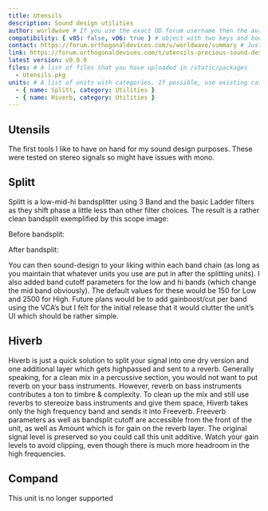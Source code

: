 ```yaml
---
title: Utensils
description: Sound design utilities
author: worldwave # If you use the exact OD forum username then the avatar will be fetched from the forum
compatibility: { v05: false, v06: true } # object with two keys and boolean values: v05 and v06
contact: https://forum.orthogonaldevices.com/u/worldwave/summary # Just a link to wherever you can be contacted
link: https://forum.orthogonaldevices.com/t/utensils-precious-sound-design-tools-i-use-constantly # Another link, to the project source or
latest version: v0.0.0
files: # A list of files that you have uploaded in /static/packages
  - Utensils.pkg
units: # A list of units with categories. If possible, use existing categories unless you have something that deserves its own
  - { name: Splitt, category: Utilities }
  - { name: Hiverb, category: Utilities }
---
```


## Utensils

The first tools I like to have on hand for my sound design purposes. These were tested on stereo signals so might have issues with mono.

## Splitt

Splitt is a low-mid-hi bandsplitter using 3 Band and the basic Ladder filters as they shift phase a little less than other filter choices. The result is a rather clean bandsplit exemplified by this scope image:

Before bandsplit:
<md-img src="utensils/202b332145b07baf586ead4fe74b636d51e5151e.png" alt=""></md-img>

After bandsplit:
<md-img src="utensils/7ae1f23b3cd6dcf6647ee71eb3182e02ac6bf01f.png" alt=""></md-img>

You can then sound-design to your liking within each band chain (as long as you maintain that whatever units you use are put in after the splitting units). I also added band cutoff parameters for the low and hi bands (which change the mid band obviously). The default values for these would be 150 for Low and 2500 for High. Future plans would be to add gainboost/cut per band using the VCA’s but I felt for the initial release that it would clutter the unit’s UI which should be rather simple.

## Hiverb

Hiverb is just a quick solution to split your signal into one dry version and one additional layer which gets highpassed and sent to a reverb. Generally speaking, for a clean mix in a percussive section, you would not want to put reverb on your bass instruments. However, reverb on bass instruments contributes a ton to timbre & complexity. To clean up the mix and still use reverbs to stereoize bass instruments and give them space, Hiverb takes only the high frequency band and sends it into Freeverb. Freeverb parameters as well as bandsplit cutoff are accessible from the front of the unit, as well as Amount which is for gain on the reverb layer. The original signal level is preserved so you could call this unit additive. Watch your gain levels to avoid clipping, even though there is much more headroom in the high frequencies.

## Compand

This unit is no longer supported
